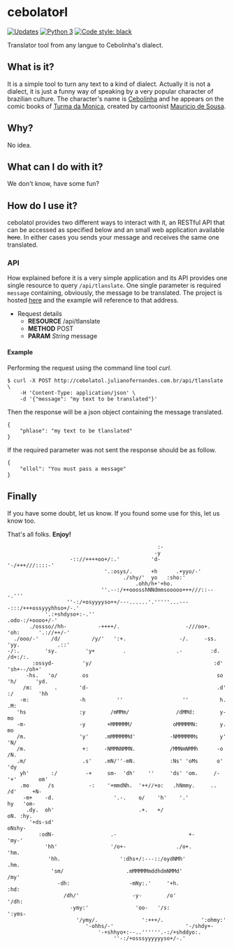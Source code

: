 # cebolato~~r~~l
[![Updates](https://pyup.io/repos/github/julianolf/cebolatol/shield.svg)](https://pyup.io/repos/github/julianolf/cebolatol/) [![Python 3](https://pyup.io/repos/github/julianolf/cebolatol/python-3-shield.svg)](https://pyup.io/repos/github/julianolf/cebolatol/) [![Code style: black](https://img.shields.io/badge/code%20style-black-000000.svg)](https://github.com/ambv/black)

Translator tool from any langue to Cebolinha's dialect.

## What is it?

It is a simple tool to turn any text to a kind of dialect. Actually it is not a dialect, it is just a funny way of speaking by a very popular character of brazilian culture. The character's name is [Cebolinha](https://en.wikipedia.org/wiki/Jimmy_Five) and he appears on the comic books of [Turma da Monica](https://en.wikipedia.org/wiki/Monica%27s_Gang), created by cartoonist [Mauricio de Sousa](https://en.wikipedia.org/wiki/Mauricio_de_Sousa).

## Why?

No idea.

## What can I do with it?

We don't know, have some fun?

## How do I use it?

cebolatol provides two different ways to interact with it, an RESTful API that can be accessed as specified below and an small web application available ~~here~~. In either cases you sends your message and receives the same one translated.

### API

How explained before it is a very simple application and its API provides one single resource to query `/api/tlanslate`. One single parameter is required `message` containing, obviously, the message to be translated. The project is hosted [here](http://cebolatol.julianofernandes.com.br) and the example will reference to that address.

* Request details
	* **RESOURCE** /api/tlanslate
	* **METHOD** POST
	* **PARAM** _String_ message

#### Example

Performing the request using the command line tool _curl_.

	$ curl -X POST http://cebolatol.julianofernandes.com.br/api/tlanslate \
		-H 'Content-Type: application/json' \
		-d '{"message": "my text to be translated"}'

Then the response will be a json object containing the message translated.

	{
		"phlase": "my text to be tlanslated"
	}

If the required parameter was not sent the response should be as follow.

	{
		"ellol": "You must pass a message"
	}

## Finally

If you have some doubt, let us know. If you found some use for this, let us know too.

That's all folks. **Enjoy!**

```
                                                :-                                                
                                               -y                                                 
                    -:://++++oo+/:.'          'd-         '-/+++///::::-'                         
                               '.:osys/.      +h      .+yyo/-'                                    
                                     ./shy/'  yo   :sho:'                                         
                                         .ohh/h+'+ho.                                             
                              ''.--:/++ooosshNNdmmsooooo+++///::---.'''                           
                   ''-:/+osyyyyso++/---......'.'''''...----:::/+++ossyyyhhso+/-.'                 
            '.:+shdyso+:-.''                                            .odo-:/+oooo+/-'          
       ./ossso//hh-          -++++/.                     -///oo+.         'oh:      '.://++/-'    
  ./ooo/-'    /d/          /y/'   ':+.                 -/.     -ss.         'yy.            .::'  
-/:.        'sy.         'y+         .                .-         :d.          /d+:/:.             
        :ossyd-         'y/                                       :d'        'sh+--/oh+'          
      -hs.   'o/        os                                         so       'h/      'yd.         
     /m:       .       'd-                                         .d'      :/        'hh         
    -m:                -h          ''                   ''          h.                 .M:        
   'hs                 :y        /mMMm/               /dMMd:        y-                  mo        
   -m-                 -y       +MMMMMM/             oMMMMMN:       y.                  mo        
   /m.                 'y'     .mMMMMMMd'           -NMMMMMMs       y'                 'N/        
   /m.                  +:     -NMMNNMMN.           /MMNmNMMh      -o                  /N.        
   .m/                  .s'    .mN/''-mN.           :Ns' 'oMs      o'                 'dy         
    yh'       :/         -+     sm-  'dh'    ''     'ds' 'om.     /-        '+'       om'         
    .mo      /s           -:    '+mmdNh.  '++//+o:   .hNmmy.     ..          /d'     +N-          
     -m+    -d.                   '.-.    o/    'h'    '.'                    hy   'om-           
      .dy.  oh'                           .+.   +/                            oN. :hy.            
       '+ds-sd'                                                               oNshy-              
          :odN-                  .-                       +-                 'my-'                
            'hh'                 '/o+-                ./o+.                 'hm.                  
             'hh.                   ':dhs+/:---::/oydNMh'                  .hm.                   
              'sm/                    .mMMMMMmddhdmNMMd'                  /my'                    
                -dh:                   -mNy:.'     '+h.                 :hd:                      
                  /dh/'                 -y-        /o'               '/dh:                        
                    -ymy:'               'oo-   '/s:              ':yms-                          
                      '/ymy/.              ':+++/.            ':ohmy:'                            
                         '-ohhs/-'                       '-/shdy+-                                
                             '-+shhyo+:--..''''''.-:/+shddyo:.                                    
                                  ''-:/+osssyyyyyyso+/-.'                                         
```
